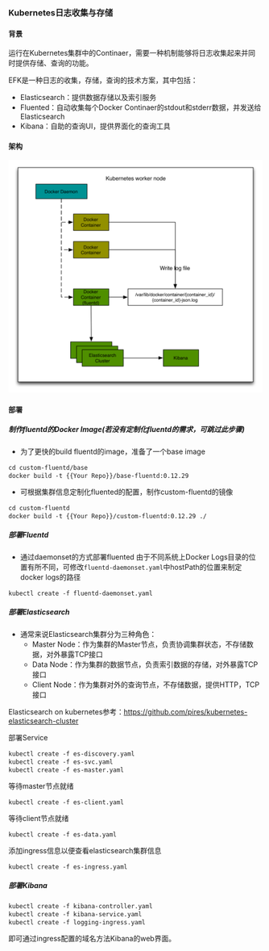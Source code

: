 ### Kubernetes日志收集与存储
#### 背景
运行在Kubernetes集群中的Continaer，需要一种机制能够将日志收集起来并同时提供存储、查询的功能。

EFK是一种日志的收集，存储，查询的技术方案，其中包括：
* Elasticsearch：提供数据存储以及索引服务
* Fluented：自动收集每个Docker Continaer的stdout和stderr数据，并发送给Elasticsearch
* Kibana：自助的查询UI，提供界面化的查询工具

#### 架构
<img src="./EFK.png" width=600>

#### 部署
##### 制作fluentd的Docker Image(若没有定制化fluentd的需求，可跳过此步骤)
* 为了更快的build fluentd的image，准备了一个base image
```
cd custom-fluentd/base
docker build -t {{Your Repo}}/base-fluentd:0.12.29
```
* 可根据集群信息定制化fluented的配置，制作custom-fluentd的镜像
```
cd custom-fluentd
docker build -t {{Your Repo}}/custom-fluentd:0.12.29 ./
```
##### 部署Fluentd
* 通过daemonset的方式部署fluented
由于不同系统上Docker Logs目录的位置有所不同，可修改`fluentd-daemonset.yaml`中hostPath的位置来制定docker logs的路径
```
kubectl create -f fluentd-daemonset.yaml
```

##### 部署Elasticsearch
* 通常来说Elasticsearch集群分为三种角色：
    * Master Node：作为集群的Master节点，负责协调集群状态，不存储数据，对外暴露TCP接口
    * Data Node：作为集群的数据节点，负责索引数据的存储，对外暴露TCP接口
    * Client Node：作为集群对外的查询节点，不存储数据，提供HTTP，TCP接口

Elasticsearch on kubernetes参考：https://github.com/pires/kubernetes-elasticsearch-cluster

部署Service
```
kubectl create -f es-discovery.yaml
kubectl create -f es-svc.yaml
kubectl create -f es-master.yaml
```
等待master节点就绪

```
kubectl create -f es-client.yaml
```
等待client节点就绪

```
kubectl create -f es-data.yaml
```

添加ingress信息以便查看elasticsearch集群信息
```
kubectl create -f es-ingress.yaml
```

##### 部署Kibana

```
kubectl create -f kibana-controller.yaml
kubectl create -f kibana-service.yaml
kubectl create -f logging-ingress.yaml
```

即可通过ingress配置的域名方法Kibana的web界面。
